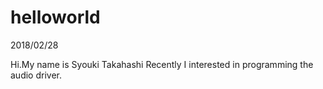 # helloworld
2018/02/28

Hi.My name is Syouki Takahashi
Recently I interested in programming the audio driver.

